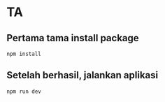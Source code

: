 # TA

## Pertama tama install package

```
npm install
```

## Setelah berhasil, jalankan aplikasi

```
npm run dev
```
